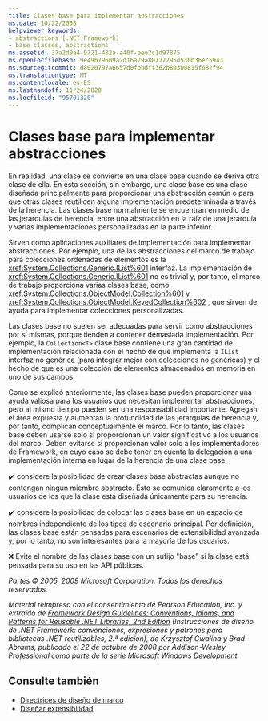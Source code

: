```yaml
---
title: Clases base para implementar abstracciones
ms.date: 10/22/2008
helpviewer_keywords:
- abstractions [.NET Framework]
- base classes, abstractions
ms.assetid: 37a2d9a4-9721-482a-a40f-eee2c1d97875
ms.openlocfilehash: 9e49b79609a2d16a79a80727295d53bb36ec5943
ms.sourcegitcommit: d8020797a6657d0fbbdff362b80300815f682f94
ms.translationtype: MT
ms.contentlocale: es-ES
ms.lasthandoff: 11/24/2020
ms.locfileid: "95701320"
---
```

# <a name="base-classes-for-implementing-abstractions"></a>Clases base para implementar abstracciones

En realidad, una clase se convierte en una clase base cuando se deriva otra clase de ella. En esta sección, sin embargo, una clase base es una clase diseñada principalmente para proporcionar una abstracción común o para que otras clases reutilicen alguna implementación predeterminada a través de la herencia. Las clases base normalmente se encuentran en medio de las jerarquías de herencia, entre una abstracción en la raíz de una jerarquía y varias implementaciones personalizadas en la parte inferior.

 Sirven como aplicaciones auxiliares de implementación para implementar abstracciones. Por ejemplo, una de las abstracciones del marco de trabajo para colecciones ordenadas de elementos es la <xref:System.Collections.Generic.IList%601> interfaz. La implementación de <xref:System.Collections.Generic.IList%601> no es trivial y, por tanto, el marco de trabajo proporciona varias clases base, como <xref:System.Collections.ObjectModel.Collection%601> y <xref:System.Collections.ObjectModel.KeyedCollection%602> , que sirven de ayuda para implementar colecciones personalizadas.

 Las clases base no suelen ser adecuadas para servir como abstracciones por sí mismas, porque tienden a contener demasiada implementación. Por ejemplo, la `Collection<T>` clase base contiene una gran cantidad de implementación relacionada con el hecho de que implementa la `IList` interfaz no genérica (para integrar mejor con colecciones no genéricas) y el hecho de que es una colección de elementos almacenados en memoria en uno de sus campos.

 Como se explicó anteriormente, las clases base pueden proporcionar una ayuda valiosa para los usuarios que necesitan implementar abstracciones, pero al mismo tiempo pueden ser una responsabilidad importante. Agregan el área expuesta y aumentan la profundidad de las jerarquías de herencia y, por tanto, complican conceptualmente el marco. Por lo tanto, las clases base deben usarse solo si proporcionan un valor significativo a los usuarios del marco. Deben evitarse si proporcionan valor solo a los implementadores de Framework, en cuyo caso se debe tener en cuenta la delegación a una implementación interna en lugar de la herencia de una clase base.

 ✔️ considere la posibilidad de crear clases base abstractas aunque no contengan ningún miembro abstracto. Esto se comunica claramente a los usuarios de los que la clase está diseñada únicamente para su herencia.

 ✔️ considere la posibilidad de colocar las clases base en un espacio de nombres independiente de los tipos de escenario principal. Por definición, las clases base están pensadas para escenarios de extensibilidad avanzada y, por lo tanto, no son interesantes para la mayoría de los usuarios.

 ❌ Evite el nombre de las clases base con un sufijo "base" si la clase está pensada para su uso en las API públicas.

 *Partes © 2005, 2009 Microsoft Corporation. Todos los derechos reservados.*

 *Material reimpreso con el consentimiento de Pearson Education, Inc. y extraído de [Framework Design Guidelines: Conventions, Idioms, and Patterns for Reusable .NET Libraries, 2nd Edition](https://www.informit.com/store/framework-design-guidelines-conventions-idioms-and-9780321545619) (Instrucciones de diseño de .NET Framework: convenciones, expresiones y patrones para bibliotecas .NET reutilizables, 2.ª edición), de Krzysztof Cwalina y Brad Abrams, publicado el 22 de octubre de 2008 por Addison-Wesley Professional como parte de la serie Microsoft Windows Development.*

## <a name="see-also"></a>Consulte también

- [Directrices de diseño de marco](index.md)
- [Diseñar extensibilidad](designing-for-extensibility.md)
